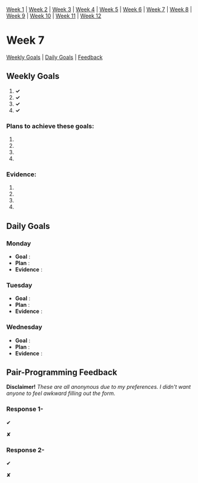 [Week 1](https://github.com/benlynch1931/Makers-Journey/blob/master/Week01.md#week1) | [Week 2](https://github.com/benlynch1931/Makers-Journey/blob/master/Week02.md#week2) | [Week 3](https://github.com/benlynch1931/Makers-Journey/blob/master/Week03.md#week3) | [Week 4](https://github.com/benlynch1931/Makers-Journey/blob/master/Week04.md#week4) | [Week 5](https://github.com/benlynch1931/Makers-Journey/blob/master/Week05.md#week5) | [Week 6](https://github.com/benlynch1931/Makers-Journey/blob/master/Week05.md#week5) | [Week 7](https://github.com/benlynch1931/Makers-Journey/blob/master/Week07.md#week7) | [Week 8](https://github.com/benlynch1931/Makers-Journey/blob/master/Week08.md#week8) | [Week 9](https://github.com/benlynch1931/Makers-Journey/blob/master/Week09.md#week9) | [Week 10](https://github.com/benlynch1931/Makers-Journey/blob/master/Week10.md#week10) | [Week 11](https://github.com/benlynch1931/Makers-Journey/blob/master/Week11.md#week11) | [Week 12](https://github.com/benlynch1931/Makers-Journey/blob/master/Week12.md#week12)

# <a name="week7">Week 7</a>
[Weekly Goals](#weekly) | [Daily Goals](#daily) | [Feedback](#pair)
## <a name="weekly">Weekly Goals</a>
1.  **✓**
2.  **✓**
3.  **✓**
4.  **✓**

### Plans to achieve these goals:
1. 
2. 
3. 
4. 

### Evidence:
1. 
2. 
3. 
4. 

## <a name="daily">Daily Goals</a>

### Monday

- **Goal** : 
- **Plan** : 
- **Evidence** : 


### Tuesday

- **Goal** : 
- **Plan** : 
- **Evidence** : 


### Wednesday

- **Goal** :
- **Plan** : 
- **Evidence** :


## <a name="pair">Pair-Programming Feedback</a>

**Disclaimer!** *These are all anonynous due to my preferences. I didn't want anyone to feel awkward filling out the form.*

### Response 1-

&#x2714; 

&#x2718; 


### Response 2-

&#x2714; 

&#x2718; 
